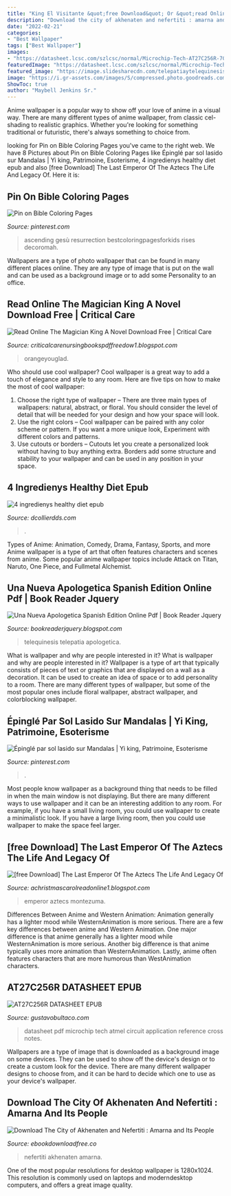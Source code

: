 ```yaml
---
title: "King El Visitante &quot;free Download&quot; Or &quot;read Online&quot; : Read Online The Magician King A Novel Download Free"
description: "Download the city of akhenaten and nefertiti : amarna and its people"
date: "2022-02-21"
categories:
- "Best Wallpaper"
tags: ["Best Wallpaper"]
images:
- "https://datasheet.lcsc.com/szlcsc/normal/Microchip-Tech-AT27C256R-70JU_C144172.png"
featuredImage: "https://datasheet.lcsc.com/szlcsc/normal/Microchip-Tech-AT27C256R-70JU_C144172.png"
featured_image: "https://image.slidesharecdn.com/telepatiaytelequinesisspanishedition-181115033617/95/your-read-books-telepatia-y-telequinesis-spanish-edition-1-638.jpg?cb=1542253005"
image: "https://i.gr-assets.com/images/S/compressed.photo.goodreads.com/books/1394350712i/17697583._UY630_SR1200,630_.jpg"
ShowToc: true
author: "Maybell Jenkins Sr."
---
```



Anime wallpaper is a popular way to show off your love of anime in a visual way. There are many different types of anime wallpaper, from classic cel-shading to realistic graphics. Whether you're looking for something traditional or futuristic, there's always something to choice from.

	

		
looking for Pin on Bible Coloring Pages you've came to the right web. We have 8 Pictures about Pin on Bible Coloring Pages like Épinglé par sol lasido sur Mandalas | Yi king, Patrimoine, Esoterisme, 4 ingredienys healthy diet epub and also [free Download] The Last Emperor Of The Aztecs The Life And Legacy Of. Here it is:
		
    
## Pin On Bible Coloring Pages

<img loading=lazy src="https://i.pinimg.com/736x/73/50/61/735061f97a85f73d8a7faffc77ec3e60--jesus-christ-coloring-pages.jpg" onerror="this.onerror=null;this.src='https://tse1.mm.bing.net/th?id=OIP.iUvxgMEAWfc5o7e68lRb9gHaKE&amp;pid=15.1';" alt="Pin on Bible Coloring Pages">

_Source: pinterest.com_

>ascending gesù resurrection bestcoloringpagesforkids rises decoromah. 

	



Wallpapers are a type of photo wallpaper that can be found in many different places online. They are any type of image that is put on the wall and can be used as a background image or to add some Personality to an office.

    
## Read Online The Magician King A Novel Download Free | Critical Care

<img loading=lazy src="https://lh3.googleusercontent.com/proxy/N5taGMHbmFdW3crD1uPxFKSceJR3NEukHb2KF-rq6CzKrNE0Vku-Fiw85vVodqDVHmueWfIrbhNdCgRkWDB2pWKjHZn181bO4NO2dX5twPzsktirBG6e=s0-d" onerror="this.onerror=null;this.src='https://tse2.mm.bing.net/th?id=OIP.7VF5rqaZ08c2SHHLDFPxPAHaE8&amp;pid=15.1';" alt="Read Online The Magician King A Novel Download Free | Critical Care">

_Source: criticalcarenursingbookspdffreedow1.blogspot.com_

>orangeyouglad. 

	

Who should use cool wallpaper?
Cool wallpaper is a great way to add a touch of elegance and style to any room. Here are five tips on how to make the most of cool wallpaper: 
1) Choose the right type of wallpaper – There are three main types of wallpapers: natural, abstract, or floral. You should consider the level of detail that will be needed for your design and how your space will look. 
2) Use the right colors – Cool wallpaper can be paired with any color scheme or pattern. If you want a more unique look, Experiment with different colors and patterns. 
3) Use cutouts or borders – Cutouts let you create a personalized look without having to buy anything extra. Borders add some structure and stability to your wallpaper and can be used in any position in your space.

    
## 4 Ingredienys Healthy Diet Epub

<img loading=lazy src="https://dcollierdds.com/pictures/0ff9c46abae65ff1459e7c4965c84e09.png" onerror="this.onerror=null;this.src='https://tse1.mm.bing.net/th?id=OIP.7b3GzBUbvC3Gg4wkSXKnlwHaD4&amp;pid=15.1';" alt="4 ingredienys healthy diet epub">

_Source: dcollierdds.com_

>. 

	

Types of Anime: Animation, Comedy, Drama, Fantasy, Sports, and more
Anime wallpaper is a type of art that often features characters and scenes from anime. Some popular anime wallpaper topics include Attack on Titan, Naruto, One Piece, and Fullmetal Alchemist.

    
## Una Nueva Apologetica Spanish Edition Online Pdf | Book Reader Jquery

<img loading=lazy src="https://image.slidesharecdn.com/telepatiaytelequinesisspanishedition-181115033617/95/your-read-books-telepatia-y-telequinesis-spanish-edition-1-638.jpg?cb=1542253005" onerror="this.onerror=null;this.src='https://tse3.mm.bing.net/th?id=OIP.oO5zWA6KzopHmDYwijIMKQHaJl&amp;pid=15.1';" alt="Una Nueva Apologetica Spanish Edition Online Pdf | Book Reader Jquery">

_Source: bookreaderjquery.blogspot.com_

>telequinesis telepatia apologetica. 

	

What is wallpaper and why are people interested in it?
What is wallpaper and why are people interested in it?
Wallpaper is a type of art that typically consists of pieces of text or graphics that are displayed on a wall as a decoration. It can be used to create an idea of space or to add personality to a room. There are many different types of wallpaper, but some of the most popular ones include floral wallpaper, abstract wallpaper, and colorblocking wallpaper.

    
## Épinglé Par Sol Lasido Sur Mandalas | Yi King, Patrimoine, Esoterisme

<img loading=lazy src="https://i.pinimg.com/originals/a9/3f/c6/a93fc674a81490f2a852e37c5f5eb8d0.jpg" onerror="this.onerror=null;this.src='https://tse4.mm.bing.net/th?id=OIP.raS3wiUTPaX76_x5Tw_CswAAAA&amp;pid=15.1';" alt="Épinglé par sol lasido sur Mandalas | Yi king, Patrimoine, Esoterisme">

_Source: pinterest.com_

>. 

	

Most people know wallpaper as a background thing that needs to be filled in when the main window is not displaying. But there are many different ways to use wallpaper and it can be an interesting addition to any room. For example, if you have a small living room, you could use wallpaper to create a minimalistic look. If you have a large living room, then you could use wallpaper to make the space feel larger.

    
## [free Download] The Last Emperor Of The Aztecs The Life And Legacy Of

<img loading=lazy src="https://i.gr-assets.com/images/S/compressed.photo.goodreads.com/books/1394350712i/17697583._UY630_SR1200,630_.jpg" onerror="this.onerror=null;this.src='https://tse3.mm.bing.net/th?id=OIP.hRqtcgyZCRITO29hQvG6yQHaD4&amp;pid=15.1';" alt="[free Download] The Last Emperor Of The Aztecs The Life And Legacy Of">

_Source: achristmascarolreadonline1.blogspot.com_

>emperor aztecs montezuma. 

	

Differences Between Anime and Western Animation: Animation generally has a lighter mood while WesternAnimation is more serious.
There are a few key differences between anime and Western Animation. One major difference is that anime generally has a lighter mood while WesternAnimation is more serious. Another big difference is that anime typically uses more animation than WesternAnimation. Lastly, anime often features characters that are more humorous than WestAnimation characters.

    
## AT27C256R DATASHEET EPUB

<img loading=lazy src="https://datasheet.lcsc.com/szlcsc/normal/Microchip-Tech-AT27C256R-70JU_C144172.png" onerror="this.onerror=null;this.src='https://tse4.mm.bing.net/th?id=OIP.T-4yGz9Ge81LGqNqJTPAqgHaJl&amp;pid=15.1';" alt="AT27C256R DATASHEET EPUB">

_Source: gustavobultaco.com_

>datasheet pdf microchip tech atmel circuit application reference cross notes. 

	

Wallpapers are a type of image that is downloaded as a background image on some devices. They can be used to show off the device's design or to create a custom look for the device. There are many different wallpaper designs to choose from, and it can be hard to decide which one to use as your device's wallpaper.

    
## Download The City Of Akhenaten And Nefertiti : Amarna And Its People

<img loading=lazy src="https://ebookdownloadfree.co/isbn10/0500291209/city-akhenaten-nefertiti-barry-kemp.jpg" onerror="this.onerror=null;this.src='https://tse4.mm.bing.net/th?id=OIP.AyLIchDqr5kaAFJYP_g_3QAAAA&amp;pid=15.1';" alt="Download The City of Akhenaten and Nefertiti : Amarna and Its People">

_Source: ebookdownloadfree.co_

>nefertiti akhenaten amarna. 

	

One of the most popular resolutions for desktop wallpaper is 1280x1024. This resolution is commonly used on laptops and moderndesktop computers, and offers a great image quality.

